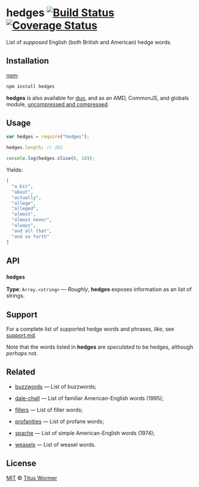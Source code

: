 # hedges [![Build Status][travis-badge]][travis] [![Coverage Status][codecov-badge]][codecov]

List of _supposed_ English (both British and American) hedge words.

## Installation

[npm][npm-install]:

```bash
npm install hedges
```

**hedges** is also available for [duo][duo-install], and as an
AMD, CommonJS, and globals module, [uncompressed and compressed][releases].

## Usage

```js
var hedges = require("hedges");

hedges.length; // 162

console.log(hedges.slice(0, 10));
```

Yields:

```json
[
  "a bit",
  "about",
  "actually",
  "allege",
  "alleged",
  "almost",
  "almost never",
  "always",
  "and all that",
  "and so forth"
]
```

## API

### `hedges`

**Type**: `Array.<string>` — _Roughly_, **hedges** exposes information
as an list of strings.

## Support

For a complete list of supported hedge words and phrases, _like_, see
[support.md][support].

Note that the words listed in **hedges** are _speculated_ to be hedges,
although _perhaps_ not.

## Related

*   [buzzwords](https://github.com/wooorm/buzzwords)
    — List of buzzwords;

*   [dale-chall](https://github.com/wooorm/dale-chall)
    — List of familiar American-English words (1995);

*   [fillers](https://github.com/wooorm/fillers)
    — List of filler words;

*   [profanities](https://github.com/wooorm/profanities)
    — List of profane words;

*   [spache](https://github.com/wooorm/spache)
    — List of simple American-English words (1974);

*   [weasels](https://github.com/wooorm/weasels)
    — List of weasel words.

## License

[MIT][license] © [Titus Wormer][author]

<!-- Definitions -->

[travis-badge]: https://img.shields.io/travis/wooorm/hedges.svg

[travis]: https://travis-ci.org/wooorm/hedges

[codecov-badge]: https://img.shields.io/codecov/c/github/wooorm/hedges.svg

[codecov]: https://codecov.io/github/wooorm/hedges

[npm-install]: https://docs.npmjs.com/cli/install

[duo-install]: http://duojs.org/#getting-started

[releases]: https://github.com/wooorm/hedges/releases

[license]: LICENSE

[support]: support.md

[author]: http://wooorm.com
